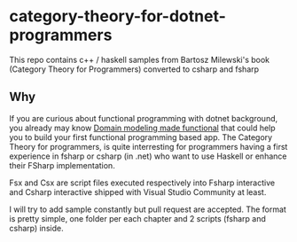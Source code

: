# category-theory-for-dotnet-programmers
This repo contains c++ / haskell samples from Bartosz Milewski's book (Category Theory for Programmers) converted to csharp and fsharp

## Why
If you are curious about functional programming with dotnet background, you already may know [Domain modeling made functional](https://pragprog.com/book/swdddf/domain-modeling-made-functional) that could help you to build your first functional programming based app.
The Category Theory for programmers, is quite interresting for programmers having a first experience in fsharp or csharp (in .net) who want to use Haskell or enhance their FSharp implementation.

Fsx and Csx are script files executed respectively into Fsharp interactive and Csharp interactive shipped with Visual Studio Community at least.

I will try to add sample constantly but pull request are accepted.
The format is pretty simple, one folder per each chapter and 2 scripts (fsharp and csharp) inside.